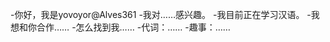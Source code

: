 -你好，我是yovoyor@Alves361
-我对……感兴趣。
-我目前正在学习汉语。
-我想和你合作……
-怎么找到我……
-代词：……
-趣事：……

<!---
Alves361/Alves361是一个特殊的存储库，因为它的'README. Mdyou（这个文件）出现在您的GitHub配置文件中。
您可以单击预览链接查看更改。
--->
